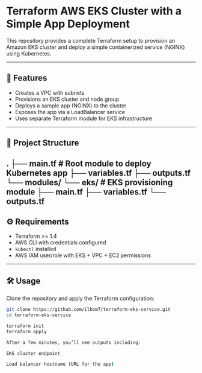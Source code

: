 # Terraform AWS EKS Cluster with a Simple App Deployment

This repository provides a complete Terraform setup to provision an Amazon EKS cluster and deploy a simple containerized service (NGINX) using Kubernetes.

---

## 🚀 Features

- Creates a VPC with subnets
- Provisions an EKS cluster and node group
- Deploys a sample app (NGINX) to the cluster
- Exposes the app via a LoadBalancer service
- Uses separate Terraform module for EKS infrastructure

---

## 📁 Project Structure

.
├── main.tf # Root module to deploy Kubernetes app
├── variables.tf
├── outputs.tf
└── modules/
└── eks/ # EKS provisioning module
├── main.tf
├── variables.tf
└── outputs.tf
---

## ⚙️ Requirements

- Terraform >= 1.4
- AWS CLI with credentials configured
- `kubectl` installed
- AWS IAM user/role with EKS + VPC + EC2 permissions

---

## 🛠️ Usage

Clone the repository and apply the Terraform configuration:

```bash
git clone https://github.com/ilhom7/terraform-eks-service.git
cd terraform-eks-service

terraform init
terraform apply

After a few minutes, you’ll see outputs including:

EKS cluster endpoint

Load balancer hostname (URL for the app)